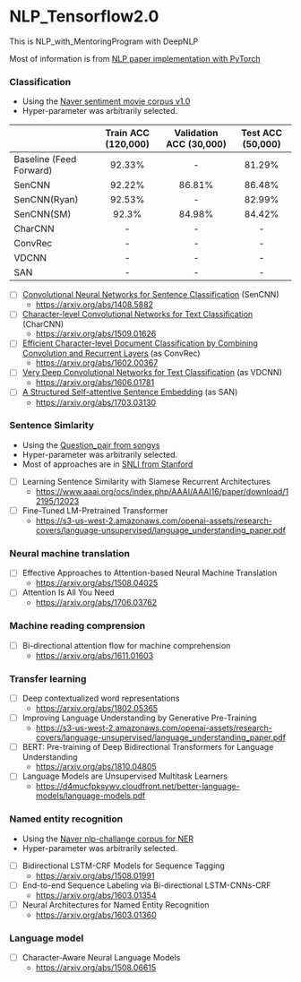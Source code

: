 # NLP_Tensorflow2.0

This is NLP_with_MentoringProgram with DeepNLP

Most of information is from [NLP paper implementation with PyTorch](https://github.com/aisolab/nlp_implementation) 

### Classification
+ Using the [Naver sentiment movie corpus v1.0](https://github.com/e9t/nsmc)
+ Hyper-parameter was arbitrarily selected.

|                  | Train ACC (120,000) | Validation ACC (30,000) | Test ACC (50,000) |
| :--------------- | :-------: | :------------: | :------: |
| Baseline (Feed Forward)     |  92.33%  |   -   | 81.29%  |
| SenCNN           |  92.22%  |     86.81%     |  86.48%  |
| SenCNN(Ryan)     |  92.53%  |     -     |  82.99%  |
| SenCNN(SM)       |  92.3%   |     84.98%     |  84.42%  |
| CharCNN          | - | - | - |
| ConvRec          | - | - | - |
| VDCNN            | - | - | - |
| SAN | - | - | - |

* [ ] [Convolutional Neural Networks for Sentence Classification](https://github.com/aisolab/nlp_implementation/tree/master/Convolutional_Neural_Networks_for_Sentence_Classification) (SenCNN)
  + https://arxiv.org/abs/1408.5882
* [ ] [Character-level Convolutional Networks for Text Classification](https://github.com/aisolab/nlp_implementation/tree/master/Character-level_Convolutional_Networks_for_Text_Classification) (CharCNN)
  + https://arxiv.org/abs/1509.01626
* [ ] [Efficient Character-level Document Classification by Combining Convolution and Recurrent Layers](https://github.com/aisolab/nlp_implementation/tree/master/Efficient_Character-level_Document_Classification_by_Combining_Convolution_and_Recurrent_Layers) (as ConvRec)
  + https://arxiv.org/abs/1602.00367
* [ ] [Very Deep Convolutional Networks for Text Classification](https://github.com/aisolab/nlp_implementation/tree/master/Very_Deep_Convolutional_Networks_for_Text_Classification) (as VDCNN)
  + https://arxiv.org/abs/1606.01781
* [ ] [A Structured Self-attentive Sentence Embedding](https://github.com/aisolab/nlp_implementation/tree/master/A_Structured_Self-attentive_Sentence_Embedding) (as SAN)
  + https://arxiv.org/abs/1703.03130

### Sentence Simlarity
+ Using the [Question_pair from songys](https://github.com/songys/Question_pair)
+ Hyper-parameter was arbitrarily selected.
+ Most of approaches are in [SNLI from Stanford](https://nlp.stanford.edu/projects/snli/)

* [ ] Learning Sentence Similarity with Siamese Recurrent Architectures
	+ https://www.aaai.org/ocs/index.php/AAAI/AAAI16/paper/download/12195/12023
* [ ] Fine-Tuned LM-Pretrained Transformer
	+ https://s3-us-west-2.amazonaws.com/openai-assets/research-covers/language-unsupervised/language_understanding_paper.pdf



### Neural machine translation
* [ ] Effective Approaches to Attention-based Neural Machine Translation
	+ https://arxiv.org/abs/1508.04025
* [ ] Attention Is All You Need
	+ https://arxiv.org/abs/1706.03762

### Machine reading comprension
* [ ] Bi-directional attention flow for machine comprehension
	+ https://arxiv.org/abs/1611.01603

### Transfer learning
* [ ] Deep contextualized word representations
	+ https://arxiv.org/abs/1802.05365
* [ ] Improving Language Understanding by Generative Pre-Training
	+ https://s3-us-west-2.amazonaws.com/openai-assets/research-covers/language-unsupervised/language_understanding_paper.pdf
* [ ] BERT: Pre-training of Deep Bidirectional Transformers for Language Understanding
	+ https://arxiv.org/abs/1810.04805
* [ ] Language Models are Unsupervised Multitask Learners
	+ https://d4mucfpksywv.cloudfront.net/better-language-models/language-models.pdf

### Named entity recognition
+ Using the [Naver nlp-challange corpus for NER](https://github.com/naver/nlp-challenge/tree/master/missions/ner)
+ Hyper-parameter was arbitrarily selected.
* [ ] Bidirectional LSTM-CRF Models for Sequence Tagging
	+ https://arxiv.org/abs/1508.01991
* [ ] End-to-end Sequence Labeling via Bi-directional LSTM-CNNs-CRF
	+ https://arxiv.org/abs/1603.01354
* [ ] Neural Architectures for Named Entity Recognition
	+ https://arxiv.org/abs/1603.01360

### Language model
* [ ] Character-Aware Neural Language Models
  + https://arxiv.org/abs/1508.06615

